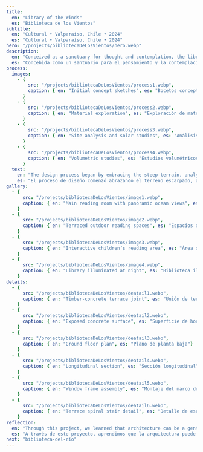 ```yaml
---
title:
  en: "Library of the Winds"
  es: "Biblioteca de los Vientos"
subtitle:
  en: "Cultural • Valparaíso, Chile • 2024"
  es: "Cultural • Valparaíso, Chile • 2024"
hero: "/projects/bibliotecaDeLosVientos/hero.webp"
description:
  en: "Conceived as a sanctuary for thought and contemplation, the library engages with the winds and vistas of Valparaíso. Its cascading terraces and open reading spaces blur the boundary between interior and exterior, inviting visitors to wander, linger, and absorb the interplay of light, ocean, and text. Material honesty and fluid circulation shape the poetic rhythm of the spaces."
  es: "Concebida como un santuario para el pensamiento y la contemplación, la biblioteca dialoga con los vientos y paisajes de Valparaíso. Sus terrazas en cascada y espacios de lectura abiertos difuminan el límite entre interior y exterior, invitando a los visitantes a deambular, permanecer y absorber la interacción entre luz, océano y texto. La honestidad material y la circulación fluida marcan el ritmo poético de los espacios."
process:
  images:
    - {
        src: "/projects/bibliotecaDeLosVientos/process1.webp",
        caption: { en: "Initial concept sketches", es: "Bocetos conceptuales iniciales" }
      }
    - {
        src: "/projects/bibliotecaDeLosVientos/process2.webp",
        caption: { en: "Material exploration", es: "Exploración de materiales" }
      }
    - {
        src: "/projects/bibliotecaDeLosVientos/process3.webp",
        caption: { en: "Site analysis and solar studies", es: "Análisis del sitio y estudios solares" }
      }
    - {
        src: "/projects/bibliotecaDeLosVientos/process4.webp",
        caption: { en: "Volumetric studies", es: "Estudios volumétricos" }
      }
  text:
    en: "The design process began by embracing the steep terrain, analyzing wind, sun, and view corridors. Initial sketches explored the terraced form, creating public and private reading zones. Material studies reinforced a tactile palette that balances the rawness of concrete with the warmth of timber. Iterative volumetric models refined the interplay between solid and void, framing panoramas without overpowering the cliffside context."
    es: "El proceso de diseño comenzó abrazando el terreno escarpado, analizando el viento, el sol y los corredores visuales. Los bocetos iniciales exploraron la forma aterrazada, creando zonas de lectura públicas y privadas. Los estudios de materiales reforzaron una paleta táctil que equilibra la crudeza del hormigón con la calidez de la madera. Modelos volumétricos iterativos refinaron el juego entre lleno y vacío, enmarcando panorámicas sin imponerse sobre el contexto del acantilado."
gallery:
  - {
      src: "/projects/bibliotecaDeLosVientos/image1.webp",
      caption: { en: "Main reading room with panoramic ocean views", es: "Sala principal de lectura con vistas panorámicas al océano" }
    }
  - {
      src: "/projects/bibliotecaDeLosVientos/image2.webp",
      caption: { en: "Terraced outdoor reading spaces", es: "Espacios de lectura exteriores aterrazados" }
    }
  - {
      src: "/projects/bibliotecaDeLosVientos/image3.webp",
      caption: { en: "Interactive children’s reading area", es: "Área de lectura interactiva para niños" }
    }
  - {
      src: "/projects/bibliotecaDeLosVientos/image4.webp",
      caption: { en: "Library illuminated at night", es: "Biblioteca iluminada de noche" }
    }
details:
  - {
      src: "/projects/bibliotecaDeLosVientos/deatail1.webp",
      caption: { en: "Timber-concrete terrace joint", es: "Unión de terraza en madera y hormigón"}
    }
  - {
      src: "/projects/bibliotecaDeLosVientos/deatail2.webp",
      caption: { en: "Exposed concrete surface", es: "Superficie de hormigón visto"}
    }
  - {
      src: "/projects/bibliotecaDeLosVientos/deatail3.webp",
      caption: { en: "Ground floor plan", es: "Plano de planta baja"}
    }
  - {
      src: "/projects/bibliotecaDeLosVientos/deatail4.webp",
      caption: { en: "Longitudinal section", es: "Sección longitudinal"}
    }
  - {
      src: "/projects/bibliotecaDeLosVientos/deatail5.webp",
      caption: { en: "Window frame assembly", es: "Montaje del marco de ventana"}
    }
  - {
      src: "/projects/bibliotecaDeLosVientos/deatail6.webp",
      caption: { en: "Terrace spiral stair detail", es: "Detalle de escalera caracol en terraza"},
    }
reflection: 
  en: "Through this project, we learned that architecture can be a gentle guide rather than a dominator. By listening to the winds, embracing the slope, and framing the horizon, the library became a dialogue between place, material, and human curiosity—a space where thought flows as freely as the Pacific breeze."
  es: "A través de este proyecto, aprendimos que la arquitectura puede ser una guía suave en lugar de un dominador. Al escuchar los vientos, abrazar la pendiente y enmarcar el horizonte, la biblioteca se convirtió en un diálogo entre lugar, material y curiosidad humana: un espacio donde el pensamiento fluye tan libremente como la brisa del Pacífico."
next: "biblioteca-del-río"
---
```

